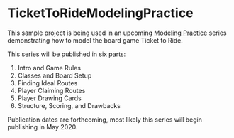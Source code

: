 # TicketToRideModelingPractice

This sample project is being used in an upcoming [Modeling Practice](https://exceptionnotfound.net/tag/modelingpractice/) series demonstrating how to model the board game Ticket to Ride.

This series will be published in six parts:
1. Intro and Game Rules
2. Classes and Board Setup
3. Finding Ideal Routes
4. Player Claiming Routes
5. Player Drawing Cards
6. Structure, Scoring, and Drawbacks

Publication dates are forthcoming, most likely this series will begin publishing in May 2020.
